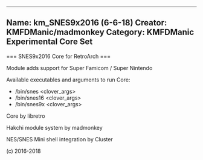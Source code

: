 -----------------------
Name: km_SNES9x2016 (6-6-18)
Creator: KMFDManic/madmonkey
Category: KMFDManic Experimental Core Set
-----------------------
=== SNES9x2016 Core for RetroArch ===

Module adds support for Super Famicom / Super Nintendo

Available executables and arguments to run Core:
- /bin/snes <rom> <clover_args>
- /bin/snes16 <rom> <clover_args>
- /bin/snes9x <rom> <clover_args>

Core by libretro

Hakchi module system by madmonkey

NES/SNES Mini shell integration by Cluster

(c) 2016-2018
